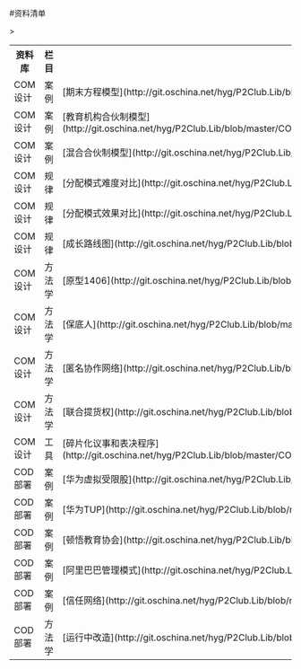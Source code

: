 #资料清单

<table>
<tr><th>资料库</th><th>栏目</th><th>标题</th><th>提交者</th><th>等级</th></tr>
<tr><td>COM设计</td><td>案例</td><td>[期末方程模型](http://git.oschina.net/hyg/P2Club.Lib/blob/master/COM%E8%AE%BE%E8%AE%A1%E8%B5%84%E6%96%99%E5%BA%93/%E6%A1%88%E4%BE%8B/huangyg.4001.%E6%9C%9F%E6%9C%AB%E6%96%B9%E7%A8%8B%E6%A8%A1%E5%9E%8B.md)</td><td>huangyg</td><td>2</td></tr>
<tr><td>COM设计</td><td>案例</td><td>[教育机构合伙制模型](http://git.oschina.net/hyg/P2Club.Lib/blob/master/COM%E8%AE%BE%E8%AE%A1%E8%B5%84%E6%96%99%E5%BA%93/%E6%A1%88%E4%BE%8B/mingbinlin.1001.%E6%95%99%E8%82%B2%E6%9C%BA%E6%9E%84%E5%90%88%E4%BC%99%E5%88%B6%E6%A8%A1%E5%9E%8B.md)</td><td>mingbinlin</td><td>1</td></tr>
<tr><td>COM设计</td><td>案例</td><td>[混合合伙制模型](http://git.oschina.net/hyg/P2Club.Lib/blob/master/COM%E8%AE%BE%E8%AE%A1%E8%B5%84%E6%96%99%E5%BA%93/%E6%A1%88%E4%BE%8B/mingbinlin.4002.%E6%B7%B7%E5%90%88%E5%90%88%E4%BC%99%E5%88%B6%E6%A8%A1%E5%9E%8B.md)</td><td>mingbinlin</td><td>1</td></tr>
<tr><td>COM设计</td><td>规律</td><td>[分配模式难度对比](http://git.oschina.net/hyg/P2Club.Lib/blob/master/COM%E8%AE%BE%E8%AE%A1%E8%B5%84%E6%96%99%E5%BA%93/%E8%A7%84%E5%BE%8B/huangyg.1001.%E5%88%86%E9%85%8D%E6%A8%A1%E5%BC%8F%E9%9A%BE%E5%BA%A6%E5%AF%B9%E6%AF%94.md)</td><td>huangyg</td><td>3</td></tr>
<tr><td>COM设计</td><td>规律</td><td>[分配模式效果对比](http://git.oschina.net/hyg/P2Club.Lib/blob/master/COM%E8%AE%BE%E8%AE%A1%E8%B5%84%E6%96%99%E5%BA%93/%E8%A7%84%E5%BE%8B/huangyg.1002.%E5%88%86%E9%85%8D%E6%A8%A1%E5%BC%8F%E6%95%88%E6%9E%9C%E5%AF%B9%E6%AF%94.md)</td><td>huangyg</td><td>3</td></tr>
<tr><td>COM设计</td><td>规律</td><td>[成长路线图](http://git.oschina.net/hyg/P2Club.Lib/blob/master/COM%E8%AE%BE%E8%AE%A1%E8%B5%84%E6%96%99%E5%BA%93/%E8%A7%84%E5%BE%8B/huangyg.1003.%E6%88%90%E9%95%BF%E8%B7%AF%E7%BA%BF%E5%9B%BE.md)</td><td>huangyg</td><td>4</td></tr>
<tr><td>COM设计</td><td>方法学</td><td>[原型1406](http://git.oschina.net/hyg/P2Club.Lib/blob/master/COM%E8%AE%BE%E8%AE%A1%E8%B5%84%E6%96%99%E5%BA%93/%E6%96%B9%E6%B3%95%E5%AD%A6/huangyg.2001.%E5%8E%9F%E5%9E%8B1406.md)</td><td>huangyg</td><td>1</td></tr>
<tr><td>COM设计</td><td>方法学</td><td>[保底人](http://git.oschina.net/hyg/P2Club.Lib/blob/master/COM%E8%AE%BE%E8%AE%A1%E8%B5%84%E6%96%99%E5%BA%93/%E6%96%B9%E6%B3%95%E5%AD%A6/huangyg.2002.%E4%BF%9D%E5%BA%95%E4%BA%BA.md)</td><td>huangyg</td><td>2</td></tr>
<tr><td>COM设计</td><td>方法学</td><td>[匿名协作网络](http://git.oschina.net/hyg/P2Club.Lib/blob/master/COM%E8%AE%BE%E8%AE%A1%E8%B5%84%E6%96%99%E5%BA%93/%E6%96%B9%E6%B3%95%E5%AD%A6/huangyg.2003.%E5%8C%BF%E5%90%8D%E5%8D%8F%E4%BD%9C%E7%BD%91%E7%BB%9C.md)</td><td>huangyg</td><td>2</td></tr>
<tr><td>COM设计</td><td>方法学</td><td>[联合提货权](http://git.oschina.net/hyg/P2Club.Lib/blob/master/COM%E8%AE%BE%E8%AE%A1%E8%B5%84%E6%96%99%E5%BA%93/%E6%96%B9%E6%B3%95%E5%AD%A6/huangyg.2004.%E8%81%94%E5%90%88%E6%8F%90%E8%B4%A7%E6%9D%83.md)</td><td>huangyg</td><td>2</td></tr>
<tr><td>COM设计</td><td>工具</td><td>[碎片化议事和表决程序](http://git.oschina.net/hyg/P2Club.Lib/blob/master/COM%E8%AE%BE%E8%AE%A1%E8%B5%84%E6%96%99%E5%BA%93/%E5%B7%A5%E5%85%B7/yong.xu.1.%E7%A2%8E%E7%89%87%E5%8C%96%E8%AE%AE%E4%BA%8B%E5%92%8C%E8%A1%A8%E5%86%B3%E7%A8%8B%E5%BA%8F.md)</td><td>yong.xu</td><td>4</td></tr>

<tr><td>COD部署</td><td>案例</td><td>[华为虚拟受限股](http://git.oschina.net/hyg/P2Club.Lib/blob/master/COD%E9%83%A8%E7%BD%B2%E8%B5%84%E6%96%99%E5%BA%93/%E6%A1%88%E4%BE%8B/huangyg.8001.%E5%8D%8E%E4%B8%BA%E8%99%9A%E6%8B%9F%E5%8F%97%E9%99%90%E8%82%A1.md)</td><td>huangyg</td><td>4</td></tr>
<tr><td>COD部署</td><td>案例</td><td>[华为TUP](http://git.oschina.net/hyg/P2Club.Lib/blob/master/COD%E9%83%A8%E7%BD%B2%E8%B5%84%E6%96%99%E5%BA%93/%E6%A1%88%E4%BE%8B/huangyg.8002.%E5%8D%8E%E4%B8%BATUP.md)</td><td>huangyg</td><td>4</td></tr>
<tr><td>COD部署</td><td>案例</td><td>[顿悟教育协会](http://git.oschina.net/hyg/P2Club.Lib/blob/master/COD%E9%83%A8%E7%BD%B2%E8%B5%84%E6%96%99%E5%BA%93/%E6%A1%88%E4%BE%8B/mingbinlin.1001.%E9%A1%BF%E6%82%9F%E6%95%99%E8%82%B2%E5%8D%8F%E4%BC%9A.md)</td><td>mingbinlin</td><td>3</td></tr>

<tr><td>COD部署</td><td>案例</td><td>[阿里巴巴管理模式](http://git.oschina.net/hyg/P2Club.Lib/blob/master/COD%E9%83%A8%E7%BD%B2%E8%B5%84%E6%96%99%E5%BA%93/%E6%A1%88%E4%BE%8B/mingbinlin.8002.%E9%98%BF%E9%87%8C%E5%B7%B4%E5%B7%B4%E7%AE%A1%E7%90%86%E6%A8%A1%E5%BC%8F.md)</td><td>mingbinlin</td><td>3</td></tr>
<tr><td>COD部署</td><td>案例</td><td>[信任网络](http://git.oschina.net/hyg/P2Club.Lib/blob/master/COD%E9%83%A8%E7%BD%B2%E8%B5%84%E6%96%99%E5%BA%93/%E6%A1%88%E4%BE%8B/huangyg.8003.%E4%BF%A1%E4%BB%BB%E7%BD%91%E7%BB%9C.md)</td><td>mingbinlin</td><td>3</td></tr>

<tr><td>COD部署</td><td>方法学</td><td>[运行中改造](http://git.oschina.net/hyg/P2Club.Lib/blob/master/COD%E9%83%A8%E7%BD%B2%E8%B5%84%E6%96%99%E5%BA%93/%E6%96%B9%E6%B3%95%E5%AD%A6/huangyg.6001.%E8%BF%90%E8%A1%8C%E4%B8%AD%E6%94%B9%E9%80%A0.md)</td>><td>huangyg</td><td>5</td></tr>
</table>